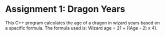 # Assignment 1: Dragon Years
This C++ program calculates the age of a dragon in wizard years based on a specific formula. The formula used is: Wizard age = 21 + ((Age - 2) x 4).
